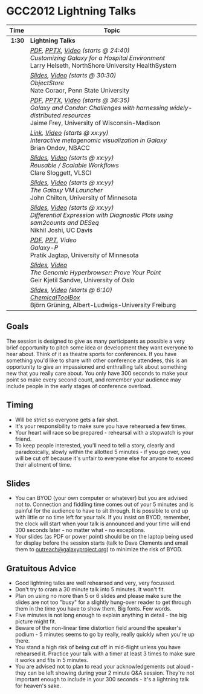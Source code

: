 <slot name="events/gcc2012/page-header" />

<slot name="events/gcc2012/linkbox" />

# GCC2012 Lightning Talks

| Time | Topic |
| ----: | ---- |
| **1:30** | **Lightning Talks** |
|  | <div class="float-right"> *[PDF](https://depot.galaxyproject.org/hub/attachments/documents/presentations/gcc2012/Lightning_Helseth.pdf), [PPTX](https://depot.galaxyproject.org/hub/attachments/documents/presentations/gcc2012/Lightning_Helseth.pptx), [Video](https://uic.sharestream.net/ssdcms/i.do?u=414d642ce0a44ad) (starts @ 24:40)* </div> *Customizing Galaxy for a Hospital Environment* <div class='indent'> Larry Helseth, NorthShore University HealthSystem </div> |
|  | <div class="float-right"> *[Slides](https://depot.galaxyproject.org/hub/attachments/documents/presentations/gcc2012/Lightning_Coraor.pdf), [Video](https://uic.sharestream.net/ssdcms/i.do?u=414d642ce0a44ad) (starts @ 30:30)* </div> *ObjectStore* <div class='indent'> Nate Coraor, Penn State University </div> |
|  |<div class='float-right'> *[PDF](https://depot.galaxyproject.org/hub/attachments/documents/presentations/gcc2012/Lightning_Frey.pdf), [PPTX](https://depot.galaxyproject.org/hub/attachments/documents/presentations/gcc2012/Lightning_Frey.pptx), [Video](https://uic.sharestream.net/ssdcms/i.do?u=414d642ce0a44ad) (starts @ 36:35)* </div> *Galaxy and Condor: Challenges with harnessing widely-distributed resources* <div class='indent'> Jaime Frey, University of Wisconsin-Madison </div> |
|  |<div class='float-right'> *[Link](http://krona.sf.net), [Video](https://uic.sharestream.net/ssdcms/i.do?u=414d642ce0a44ad) (starts @ xx:yy)*</div> *Interactive metagenomic visualization in Galaxy* <div class='indent'> Brian Ondov, NBACC </div> |
|  |<div class='float-right'> *[Slides](https://depot.galaxyproject.org/hub/attachments/documents/presentations/gcc2012/Lightning_Sloggett.pdf), [Video](https://uic.sharestream.net/ssdcms/i.do?u=414d642ce0a44ad) (starts @ xx:yy)*</div> *Reusable / Scalable Workflows* <div class='indent'> Clare Sloggett, VLSCI </div> |
|  | <div class="float-right"> *[Slides](https://depot.galaxyproject.org/hub/attachments/documents/presentations/gcc2012/Lightning_Chilton.pdf), [Video](https://uic.sharestream.net/ssdcms/i.do?u=414d642ce0a44ad) (starts @ xx:yy)* </div> *The Galaxy VM Launcher* <div class='indent'> John Chilton, University of Minnesota </div> |
|  | <div class="float-right"> *[Slides](https://depot.galaxyproject.org/hub/attachments/documents/presentations/gcc2012/Lightning_Joshi.pdf), [Video](https://uic.sharestream.net/ssdcms/i.do?u=414d642ce0a44ad) (starts @ xx:yy)*</div> *Differential Expression with Diagnostic Plots using sam2counts and DESeq* <div class='indent'> Nikhil Joshi, UC Davis </div> |
|  |<div class='float-right'> *[PDF](https://depot.galaxyproject.org/hub/attachments/documents/presentations/gcc2012/Lightning_Jagtap.pdf), [PPT](https://depot.galaxyproject.org/hub/attachments/documents/presentations/gcc2012/Lightning_Jagtap.ppt), Video*</div> *Galaxy-P* <div class='indent'> Pratik Jagtap, University of Minnesota  </div> |
|  |<div class='float-right'> *[Slides](https://depot.galaxyproject.org/hub/attachments/documents/presentations/gcc2012/Lightning_Sandve.pdf), [Video](https://uic.sharestream.net/ssdcms/i.do?u=ea7962cd5bbf421)*</div> *The Genomic Hyperbrowser: Prove Your Point* <div class='indent'> Geir Kjetil Sandve, University of Oslo </div> |
|  |<div class='float-right'> *[Slides](https://depot.galaxyproject.org/hub/attachments/documents/presentations/gcc2012/Lightning_Gruning.pdf), [Video](https://uic.sharestream.net/ssdcms/i.do?u=ea7962cd5bbf421) (starts @ 6:10)*</div> *[ChemicalToolBox](/src/chemical-tool-box/index.md)* <div class='indent'> Björn Grüning, Albert-Ludwigs-University Freiburg </div> |


## Goals

The session is designed to give as many participants as possible a very brief opportunity to pitch some idea or development they want everyone to hear about. Think of it as theatre sports for conferences. If you have something you'd like to share with other conference attendees, this is an opportunity to give an impassioned and enthralling talk about something new that you really care about. You only have 300 seconds to make your point so make every second count, and remember your audience may include people in the early stages of conference overload.

## Timing

* Will be strict so everyone gets a fair shot. 
* It's your responsibility to make sure you have rehearsed a few times. 
* Your heart will race so be prepared - rehearsal with a stopwatch is your friend. 
* To keep people interested, you'll need to tell a story, clearly and paradoxically, slowly within the allotted 5 minutes - if you go over, you will be cut off because it's unfair to everyone else for anyone to exceed their allotment of time.

## Slides

* You can BYOD (your own computer or whatever) but you are advised not to. Connection and fiddling time comes out of your 5 minutes and is painful for the audience to have to sit through. It is possible to end up with little or no time left for your talk. If you insist on BYOD, remember, the clock will start when your talk is announced and your time will end 300 seconds later - no matter what - no exceptions.
* Your slides (as PDF or power point) should be on the laptop being used for display before the session starts (talk to Dave Clements and email them to outreach@galaxyproject.org) to minimize the risk of BYOD.

## Gratuitous Advice

* Good lightning talks are well rehearsed and very, very focussed. 
* Don't try to cram a 30 minute talk into 5 minutes. It won't fit.
* Plan on using no more than 5 or 6 slides and please make sure the slides are not too "busy" for a slightly hung-over reader to get through them in the time you have to show them. Big fonts. Few words.
* Five minutes is not long enough to explain anything in detail - the big picture might fit.
* Beware of the non-linear time distortion field around the speaker's podium - 5 minutes seems to go by really, really quickly when you're up there.
* You stand a high risk of being cut off in mid-flight unless you have rehearsed it. Practice your talk with a timer at least 3 times to make sure it works and fits in 5 minutes.
* You are advised not to plan to read your acknowledgements out aloud - they can be left showing during your 2 minute Q&A session. They're not important enough to include in your 300 seconds - it's a lightning talk for heaven's sake.

<slot name="events/gcc2012/ask-the-organizers" />
